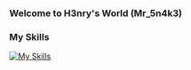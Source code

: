 ### Welcome to H3nry's World (Mr_5n4k3)

<!--
**h3nry-007/h3nry-007** is a ✨ _special_ ✨ repository because its `README.md` (this file) appears on your GitHub profile.

Here are some ideas to get you started:

- 🔭 I’m currently working on ...
- 🌱 I’m currently learning ...
- 👯 I’m looking to collaborate on ...
- 🤔 I’m looking for help with ...
- 💬 Ask me about ...
- 📫 How to reach me: ...
- 😄 Pronouns: ...
- ⚡ Fun fact: ...
-->
### My Skills 
[![My Skills](https://skillicons.dev/icons?i=vim,c,cpp,bash,cmake,docker,github,linux,md,py,qt,regex,neovim,git&perline=7)](https://skillicons.dev)
